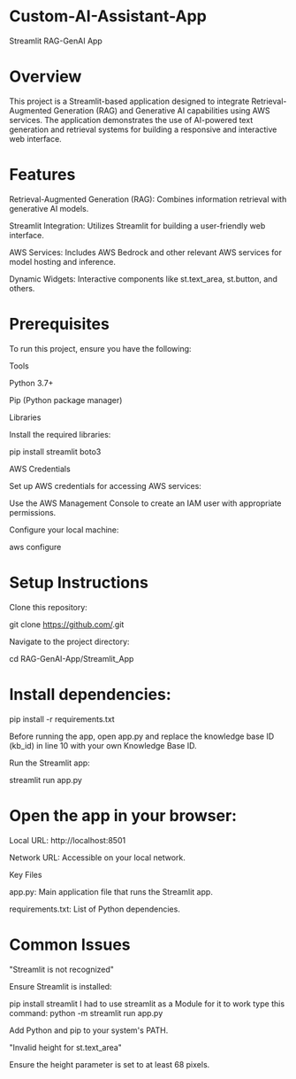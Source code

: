 # Custom-AI-Assistant-App
Streamlit RAG-GenAI App

# Overview

This project is a Streamlit-based application designed to integrate Retrieval-Augmented Generation (RAG) and Generative AI capabilities using AWS services. The application demonstrates the use of AI-powered text generation and retrieval systems for building a responsive and interactive web interface.

# Features

Retrieval-Augmented Generation (RAG): Combines information retrieval with generative AI models.

Streamlit Integration: Utilizes Streamlit for building a user-friendly web interface.

AWS Services: Includes AWS Bedrock and other relevant AWS services for model hosting and inference.

Dynamic Widgets: Interactive components like st.text_area, st.button, and others.

# Prerequisites

To run this project, ensure you have the following:

Tools

Python 3.7+

Pip (Python package manager)

Libraries

Install the required libraries:

pip install streamlit boto3

AWS Credentials

Set up AWS credentials for accessing AWS services:

Use the AWS Management Console to create an IAM user with appropriate permissions.

Configure your local machine:

aws configure

# Setup Instructions

Clone this repository:

git clone https://github.com/<your-repo-name>.git

Navigate to the project directory:

cd RAG-GenAI-App/Streamlit_App

# Install dependencies:

pip install -r requirements.txt

Before running the app, open app.py and replace the knowledge base ID (kb_id) in line 10 with your own Knowledge Base ID.

Run the Streamlit app:

streamlit run app.py

# Open the app in your browser:

Local URL: http://localhost:8501

Network URL: Accessible on your local network.

Key Files

app.py: Main application file that runs the Streamlit app.

requirements.txt: List of Python dependencies.

# Common Issues

"Streamlit is not recognized"

Ensure Streamlit is installed:

pip install streamlit
I had to use streamlit as a Module for it to work
type this command: python -m streamlit run app.py

Add Python and pip to your system's PATH.

"Invalid height for st.text_area"

Ensure the height parameter is set to at least 68 pixels.
